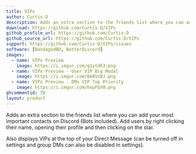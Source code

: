 ```yaml
---
title: VIPs 
author: Curtis-D
description: Adds an extra section to the friends list where you can add your most important contacts on Discord (Bots included). Add users by right clicking their name, opening their profile and then clicking on the star. 
download: https://github.com/Curtis-D/VIPs
github_profile_url: https://github.com/Curtis-D
github_source_url: https://github.com/Curtis-D/VIPs
support: https://github.com/Curtis-D/VIPs/issues
software: [BandagedBD, BetterDiscord]
images:
  - name: VIPs Preview
    image: https://i.imgur.com/g1ytdK3.png
  - name: VIPs Preview - User VIP Big Modal
    image: https://i.imgur.com/6A8VsWJ.png
  - name: VIPs Preview - DMs VIP Top Priority
    image: https://i.imgur.com/hxpFbX0.png
ghcommentid: 70
layout: product
---
```

Adds an extra section to the friends list where you can add your most important contacts on Discord (Bots included). Add users by right clicking their name, opening their profile and then clicking on the star. 

  Also displays VIPs at the top of your Direct Message (can be turned off in settings and group DMs can also be disabled in settings).